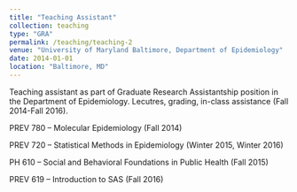 ```yaml
---
title: "Teaching Assistant"
collection: teaching
type: "GRA"
permalink: /teaching/teaching-2
venue: "University of Maryland Baltimore, Department of Epidemiology"
date: 2014-01-01
location: "Baltimore, MD"
---
```


Teaching assistant as part of Graduate Research Assistantship position in the Department of Epidemiology. Lecutres, grading, in-class assistance (Fall 2014-Fall 2016).


PREV 780 – Molecular Epidemiology (Fall 2014)

PREV 720 – Statistical Methods in Epidemiology (Winter 2015, Winter 2016)

PH 610 – Social and Behavioral Foundations in Public Health (Fall 2015)

PREV 619 – Introduction to SAS (Fall 2016)

